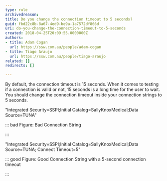 ```yaml
---
type: rule
archivedreason: 
title: Do you change the connection timeout to 5 seconds?
guid: fbd22c8b-8a67-4ed9-be9a-1a7572df866d
uri: do-you-change-the-connection-timeout-to-5-seconds
created: 2018-04-25T20:09:55.0000000Z
authors:
- title: Adam Cogan
  url: https://ssw.com.au/people/adam-cogan
- title: Tiago Araujo
  url: https://ssw.com.au/people/tiago-araujo
related: []
redirects: []

---
```


By default, the connection timeout is 15 seconds. When it comes to testing if a connection is valid or not, 15 seconds is a long time for the user to wait. You should change the connection timeout inside your connection strings to 5 seconds.


<!--endintro-->

"Integrated Security=SSPI;Initial Catalog=SallyKnoxMedical;Data 
Source=TUNA"


::: bad
Figure: Bad Connection String

:::


"Integrated Security=SSPI;Initial Catalog=SallyKnoxMedical;Data Source=TUNA;
Connect Timeout=5"


::: good
Figure: Good Connection String with a 5-second connection timeout

:::
